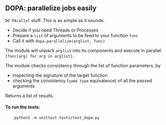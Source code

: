 ## DOPA: parallelize jobs easily

`DO PArallel` stuff. This is as simple as it sounds.

  * Decide if you need Threads or Processes
  * Prepare a `list` of arguments to be feed to your function `func`
  * Call it with  `dopa.parallelize(arglist, func)`

The module will unpack `arglist` into its components and execute in parallel
`[func(arg) for arg in arglist]`.

The module checks consistency through the list of function parameters, by 
  * inspecting the signature of the target function
  * checking the consistency (`same type` equivalence) of all the passed arguments

Returns a list of results.

#### To run the tests:

```
    python3 -m unittest tests/test_dopa.py
```

